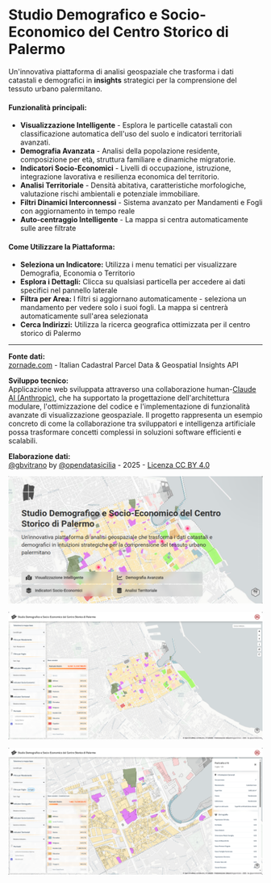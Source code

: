 # Studio Demografico e Socio-Economico del Centro Storico di Palermo
Un'innovativa piattaforma di analisi geospaziale che trasforma i dati catastali e demografici in **insights** strategici per la comprensione del tessuto urbano palermitano.
#### **Funzionalità principali:**
- **Visualizzazione Intelligente** - Esplora le particelle catastali con classificazione automatica dell'uso del suolo e indicatori territoriali avanzati.
- **Demografia Avanzata** - Analisi della popolazione residente, composizione per età, struttura familiare e dinamiche migratorie.
- **Indicatori Socio-Economici** - Livelli di occupazione, istruzione, integrazione lavorativa e resilienza economica del territorio.
- **Analisi Territoriale** - Densità abitativa, caratteristiche morfologiche, valutazione rischi ambientali e potenziale immobiliare.
- **Filtri Dinamici Interconnessi** - Sistema avanzato per Mandamenti e Fogli con aggiornamento in tempo reale
- **Auto-centraggio Intelligente** - La mappa si centra automaticamente sulle aree filtrate
#### **Come Utilizzare la Piattaforma:**
- **Seleziona un Indicatore:** Utilizza i menu tematici per visualizzare Demografia, Economia o Territorio
- **Esplora i Dettagli:** Clicca su qualsiasi particella per accedere ai dati specifici nel pannello laterale
- **Filtra per Area:** I filtri si aggiornano automaticamente - seleziona un mandamento per vedere solo i suoi fogli. La mappa si centrerà automaticamente sull'area selezionata
- **Cerca Indirizzi:** Utilizza la ricerca geografica ottimizzata per il centro storico di Palermo
-----
**Fonte dati:**\
[zornade.com](https://zornade.com/) - Italian Cadastral Parcel Data & Geospatial Insights API

**Sviluppo tecnico:**\
Applicazione web sviluppata attraverso una collaborazione human-[Claude AI (Anthropic)](https://claude.ai), che ha supportato la progettazione dell'architettura modulare, l'ottimizzazione del codice e l'implementazione di funzionalità avanzate di visualizzazione geospaziale. Il progetto rappresenta un esempio concreto di come la collaborazione tra sviluppatori e intelligenza artificiale possa trasformare concetti complessi in soluzioni software efficienti e scalabili.

**Elaborazione dati:**\
[@gbvitrano](https://www.linkedin.com/in/gbvitrano/) by [@opendatasicilia](https://x.com/opendatasicilia "@opendatasicilia") - 2025 - [Licenza CC BY 4.0](https://creativecommons.org/licenses/by/4.0/deed.it)

![social card](img/social_card_02.png)

![social card](img/img_03.png)

![social card](img/img_02.png)


